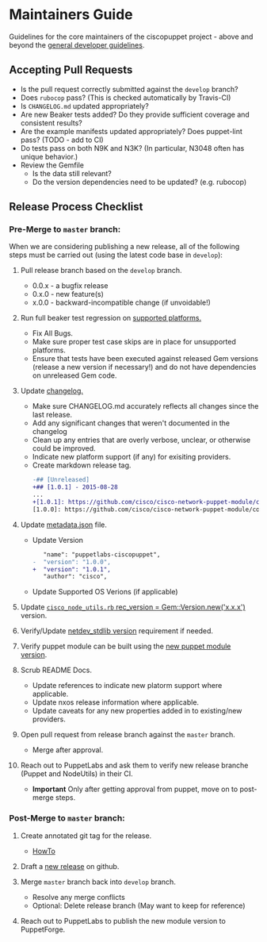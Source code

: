 # Maintainers Guide

Guidelines for the core maintainers of the ciscopuppet project - above and beyond the [general developer guidelines](../CONTRIBUTING.md).

## Accepting Pull Requests

* Is the pull request correctly submitted against the `develop` branch?
* Does `rubocop` pass? (This is checked automatically by Travis-CI)
* Is `CHANGELOG.md` updated appropriately?
* Are new Beaker tests added? Do they provide sufficient coverage and consistent results?
* Are the example manifests updated appropriately? Does puppet-lint pass? (TODO - add to CI)
* Do tests pass on both N9K and N3K? (In particular, N3048 often has unique behavior.)
* Review the Gemfile
  * Is the data still relevant?
  * Do the version dependencies need to be updated? (e.g. rubocop)

## Release Process Checklist

### Pre-Merge to `master` branch:

When we are considering publishing a new release, all of the following steps must be carried out (using the latest code base in `develop`):

1. Pull release branch based on the `develop` branch.
      * 0.0.x - a bugfix release
      * 0.x.0 - new feature(s)
      * x.0.0 - backward-incompatible change (if unvoidable!)

1. Run full beaker test regression on [supported platforms.](https://github.com/cisco/cisco-network-puppet-module#resource-platform-support-matrix)
     * Fix All Bugs.
     * Make sure proper test case skips are in place for unsupported platforms.
     * Ensure that tests have been executed against released Gem versions (release a new version if necessary!) and do not have dependencies on unreleased Gem code.


1. Update [changelog.](https://github.com/cisco/cisco-network-puppet-module/blob/develop/CHANGELOG.md)
     * Make sure CHANGELOG.md accurately reflects all changes since the last release.
     * Add any significant changes that weren't documented in the changelog
     * Clean up any entries that are overly verbose, unclear, or otherwise could be improved.
     * Indicate new platform support (if any) for exisiting providers.
     * Create markdown release tag.
       ```diff
       -## [Unreleased]
       +## [1.0.1] - 2015-08-28
       ...
       +[1.0.1]: https://github.com/cisco/cisco-network-puppet-module/compare/v1.0.0...v1.0.1
       [1.0.0]: https://github.com/cisco/cisco-network-puppet-module/compare/v0.9.0...v1.0.0
       ```

1. Update [metadata.json](https://github.com/cisco/cisco-network-puppet-module/blob/develop/metadata.json) file.
     * Update Version
       ```diff
          "name": "puppetlabs-ciscopuppet",
       -  "version": "1.0.0",
       +  "version": "1.0.1",
          "author": "cisco",
       ```
     * Update Supported OS Verions (if applicable)

1. Update [`cisco_node_utils.rb` rec_version = Gem::Version.new('x.x.x')](https://github.com/cisco/cisco-network-puppet-module/blob/develop/lib/puppet/feature/cisco_node_utils.rb#L40) version.

1. Verify/Update [netdev_stdlib version](https://github.com/cisco/cisco-network-puppet-module/blob/develop/metadata.json#L11) requirement if needed.

1. Verify puppet module can be built using the [new puppet module version](https://github.com/cisco/cisco-network-puppet-module/blob/develop/metadata.json#L3).

1. Scrub README Docs.
     * Update references to indicate new platorm support where applicable.
     * Update nxos release information where applicable.
     * Update caveats for any new properties added in to existing/new providers.

1. Open pull request from release branch against the `master` branch.
     * Merge after approval.
     
1. Reach out to PuppetLabs and ask them to verify new release branche (Puppet and NodeUtils) in their CI.
     * **Important** Only after getting approval from puppet, move on to post-merge steps.

### Post-Merge to `master` branch:

1. Create annotated git tag for the release.
     * [HowTo](https://git-scm.com/book/en/v2/Git-Basics-Tagging#Annotated-Tags)
  
1. Draft a [new release](https://github.com/cisco/cisco-network-puppet-module/releases) on github.
  
1. Merge `master` branch back into `develop` branch.
     * Resolve any merge conflicts
     * Optional: Delete release branch (May want to keep for reference)
 
1. Reach out to PuppetLabs to publish the new module version to PuppetForge.
